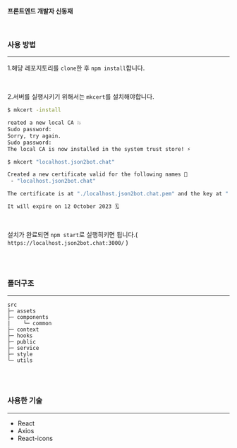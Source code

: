 **프론트엔드 개발자 신동재**

<br/>

### 사용 방법

---

1.해당 레포지토리를 `clone`한 후 `npm install`합니다.

<br/>

2.서버를 실행시키기 위해서는 `mkcert`를 설치해야합니다.

```bash
$ mkcert -install
```

```bash
reated a new local CA 💥
Sudo password:
Sorry, try again.
Sudo password:
The local CA is now installed in the system trust store! ⚡️
```

```bash
$ mkcert "localhost.json2bot.chat"
```

```bash
Created a new certificate valid for the following names 📜
 - "localhost.json2bot.chat"

The certificate is at "./localhost.json2bot.chat.pem" and the key at "./localhost.json2bot.chat-key.pem" ✅

It will expire on 12 October 2023 🗓
```

<br/>

설치가 완료되면 `npm start`로 실행히키면 됩니다.( `https://localhost.json2bot.chat:3000/` )

<br/>
<br/>

### 폴더구조

---

```
src
├─ assets
├─ components
|    └─ common
├─ context
├─ hooks
├─ public
├─ service
├─ style
└─ utils
```

<br/>
<br/>

### 사용한 기술

---

- React
- Axios
- React-icons

<br/>
<br/>
